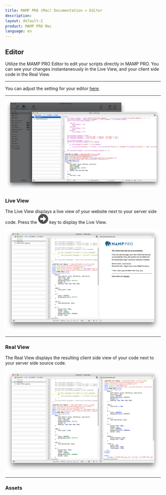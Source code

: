```yaml
---
title: MAMP PRO (Mac) Documentation > Editor
description: 
layout: default-2
product: MAMP PRO Mac
language: en
---
```


## Editor

Utilize the MAMP PRO Editor to edit your scripts directly in MAMP PRO. You can see your changes instantaneously in the Live View, and your client side code in the Real View.

---

You can adjust the setting for your editor [here](../Settings/Editor).

---

![MAMP](Editor.jpg)



### Live View

The Live View displays a live view of your website next to your server side code. Press the ![MAMP](BlackArrow.png)  key to display the Live View.

![MAMP](liveView.png)

---

### Real View

The Real View displays the resulting client side view of your code next to your server side source code.

![MAMP](realView.png)

---

### Assets


